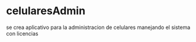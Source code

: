 # celularesAdmin
se crea aplicativo para la administracion de celulares manejando el sistema con licencias
